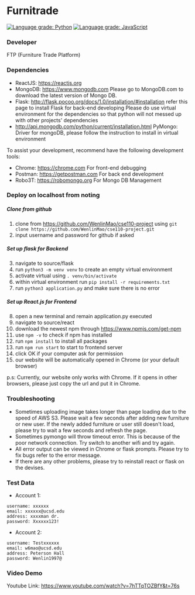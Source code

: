 # Furnitrade

[![Language grade: Python](https://img.shields.io/lgtm/grade/python/g/WenlinMao/Furnitrade.svg?logo=lgtm&logoWidth=18)](https://lgtm.com/projects/g/WenlinMao/Furnitrade/context:python)
[![Language grade: JavaScript](https://img.shields.io/lgtm/grade/javascript/g/WenlinMao/Furnitrade.svg?logo=lgtm&logoWidth=18)](https://lgtm.com/projects/g/WenlinMao/Furnitrade/context:javascript)

### Developer

FTP (Furniture Trade Platform)

### Dependencies
* ReactJS: https://reactjs.org
* MongoDB: https://www.mongodb.com Please go to MongoDB.com to download the latest version of Mongo DB.
* Flask: http://flask.pocoo.org/docs/1.0/installation/#installation refer this page to install Flask for back-end developing
  Please do use virtual environment for the dependencies so that python will not messed up with other projects' dependencies
* http://api.mongodb.com/python/current/installation.html PyMongo: Driver for mongoDB, please follow the instruction to
  install in virtual environment

To assist your development, recommend have the following development tools:

* Chrome: https://chrome.com For front-end debugging
* Postman: https://getpostman.com For back end development
* Robo3T: https://robomongo.org For Mongo DB Management

### Deploy on localhost from noting
##### Clone from github
1. clone from https://github.com/WenlinMao/cse110-project using `git clone https://github.com/WenlinMao/cse110-project.git`
2. input username and password for github if asked
##### Set up flask for Backend
3. navigate to source/flask
4. run `python3 -m venv venv` to create an empty virtual environment
5. activate virtual using `. venv/bin/activate`
6. within virtual environment run `pip install -r requirements.txt`
7. run `python3 application.py` and make sure there is no error
##### Set up React.js for Frontend
8. open a new terminal and remain application.py executed
9. navigate to source/react
10. download the newest npm through https://www.npmjs.com/get-npm
11. use `npm -v` to check if npm has installed
12. run `npm install` to install all packages
13. run `npm run start` to start to frontend server
14. click OK if your computer ask for permission
15. our website will be automatically opened in Chrome (or your default browser)

p.s: Currently, our website only works with Chrome. If it opens in other browsers, please just copy the url and put it in Chrome.

### Troubleshooting
* Sometimes uploading image takes longer than page loading due to the speed of AWS S3. Please wait a few seconds after adding new furniture or new user. If the newly added furniture or user still doesn't load, please try to wait a few seconds and refresh the page.
* Sometimes pymongo will throw timeout error. This is because of the poor network connection. Try switch to another wifi and try again.  
* All error output can be viewed in Chrome or flask prompts. Please try to fix bugs refer to the error message.
* If there are any other problems, please try to reinstall react or flask on the devises.

### Test Data
* Account 1:
```
username: xxxxxx
email: xxxxxx@ucsd.edu
address: xxxxman dr.
password: Xxxxxx123!
```
* Account 2:
```
username: Testxxxxxx
email: w6mao@ucsd.edu
address: Peterson Hall
password: Wenlin1997@
```

### Video Demo
Youtube Link: https://www.youtube.com/watch?v=7hTTqTOZBfY&t=76s
